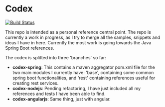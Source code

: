 # Codex

[![Build Status](https://travis-ci.org/apycazo/codex.svg?branch=master)](https://travis-ci.org/apycazo/codex)

This repo is intended as a personal reference central point. The repo is currently a work in progress,
as I try to merge all the samples, snippets and ideas I have in here. Currently the most work is going towards 
the Java Spring Boot references.

The codex is splitted into three 'branches' so far:

* **codex-spring**: This contains a maven aggregator pom.xml file for the two main modules I currently have: 'base', containing some common spring boot functionalities, and 'rest' containing references useful for creating rest services.
* **codex-nodejs**: Pending refactoring, I have just included all my references and tests I have been able to find.
* **codex-angularjs**: Same thing, just with angular.
